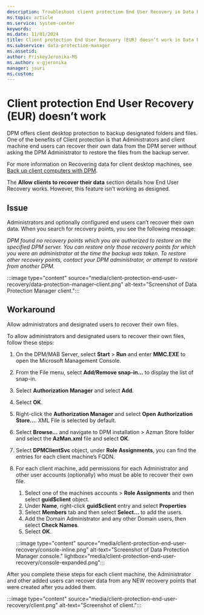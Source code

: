 ```yaml
---
description: Troubleshoot client protection End User Recovery in Data Protection Manager.
ms.topic: article
ms.service: system-center
keywords:
ms.date: 11/01/2024
title: Client protection End User Recovery (EUR) doesn’t work in Data Protection Manager.
ms.subservice: data-protection-manager
ms.assetid:
author: PriskeyJeronika-MS
ms.author: v-gjeronika
manager: jsuri
ms.custom:
---
```


# Client protection End User Recovery (EUR) doesn’t work

DPM offers client desktop protection to backup designated folders and files.  One of the benefits of Client protection is that Administrators and client machine end users can recover their own data from the DPM server without asking the DPM Administrator to restore the files from the backup server.

For more information on Recovering data for client desktop machines, see [Back up client computers with DPM](/system-center/dpm/back-up-workstations?&tabs=AllowClients2016%2CAllowClients#recover-client-data).

The **Allow clients to recover their data** section details how End User Recovery works. However, this feature isn’t working as designed.  

## Issue

Administrators and optionally configured end users can’t recover their own data. When you search for recovery points, you see the following message:

*DPM found no recovery points which you are authorized to restore on the specified DPM server. You can restore only those recovery points for which you were an administrator at the time the backup was taken.  To restore other recovery points, contact your DPM administrator, or attempt to restore from another DPM.*

:::image type="content" source="media/client-protection-end-user-recovery/data-protection-manager-client.png" alt-text="Screenshot of Data Protection Manager client.":::

## Workaround

Allow administrators and designated users to recover their own files.  

To allow administrators and designated users to recover their own files, follow these steps:

1. On the DPM/MAB Server, select **Start** > **Run** and enter **MMC.EXE** to open the Microsoft Management Console.

2. From the File menu, select **Add/Remove snap-in…** to display the list of snap-in. 

3. Select **Authorization Manager** and select **Add**.  

4. Select **OK**.

5. Right-click the **Authorization Manager** and select **Open Authorization Store…**. XML File is selected by default.

6. Select **Browse…** and navigate to DPM installation > Azman Store folder and select the **AzMan.xml** file and select **OK**.

7. Select **DPMClientSvc** object, under **Role Assignments**, you can find the entries for each client machine’s FQDN.

8. For each client machine, add permissions for each Administrator and other user accounts (optionally) who must be able to recover their own file.

      1. Select one of the machines accounts > **Role Assignments** and then select **guid$client** object.
      2. Under **Name**, right-click **guid$client** entry and select **Properties**
      3. Select **Members** tab and then select **Select…** to add the users.
      4. Add the Domain Administrator and any other Domain users, then select **Check Names**.
      5. Select **OK**.
     
      :::image type="content" source="media/client-protection-end-user-recovery/console-inline.png" alt-text="Screenshot of Data Protection Manager console." lightbox="media/client-protection-end-user-recovery/console-expanded.png":::

After you complete these steps for each client machine, the Administrator and other added users can recover data from any NEW recovery points that were created after you added them.

:::image type="content" source="media/client-protection-end-user-recovery/client.png" alt-text="Screenshot of client.":::
